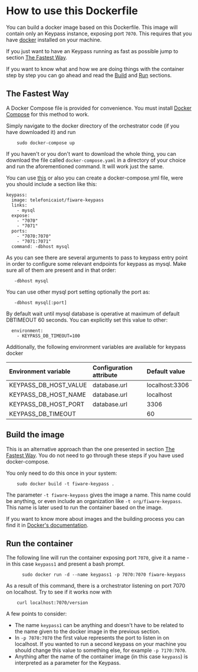 # How to use this Dockerfile

You can build a docker image based on this Dockerfile. This image will contain only an Keypass instance, exposing port `7070`. This requires that you have [docker](https://docs.docker.com/installation/) installed on your machine.

If you just want to have an Keypass running as fast as possible jump to section [The Fastest Way](#the_fastest_way).

If you want to know what and how we are doing things with the container step by step you can go ahead and read the [Build](#build_the_image) and [Run](#run_the_container) sections.

## The Fastest Way

A Docker Compose file is provided for convenience. You must install [Docker Compose](https://docs.docker.com/compose/install/) for this method to work.

Simply navigate to the docker directory of the orchestrator code (if you have downloaded it) and run

        sudo docker-compose up

If you haven't or you don't want to download the whole thing, you can download the file called `docker-compose.yaml` in a directory of your choice and run the aforementioned command. It will work just the same.

You can use [this](https://github.com/telefonicaid/fiware-keypass/blob/master/docker-compose.yml) or also you can create a docker-compose.yml file, were you should include a section like this:

```
keypass:
  image: telefonicaiot/fiware-keypass
  links:
    - mysql
  expose:
    - "7070"
    - "7071"
  ports:
    - "7070:7070"
    - "7071:7071"
  command: -dbhost mysql
```

As you can see there are several arguments to pass to keypass entry point in order to configure some relevant endpoints for keypass as mysql. Make sure all of them are present and in that order:
```
   -dbhost mysql
```

You can use other mysql port setting optionally the port as:
```
   -dbhost mysql[:port]
```

By default wait until mysql database is operative at maximum of default DBTIMEOUT 60 seconds. You can explicitly set this value to other:
```
  environment:
    - KEYPASS_DB_TIMEOUT=100
```



Additionally, the following environment variables are available for keypass docker

| Environment variable        | Configuration attribute   | Default value             |
|:----------------------------|:--------------------------|:--------------------------|
| KEYPASS_DB_HOST_VALUE       | database.url              | localhost:3306            |
| KEYPASS_DB_HOST_NAME        | database.url              | localhost                 |
| KEYPASS_DB_HOST_PORT        | database.url              | 3306                      |
| KEYPASS_DB_TIMEOUT          |                           | 60                        |



## Build the image

This is an alternative approach than the one presented in section [The Fastest Way](#the_fastest_way). You do not need to go through these steps if you have used docker-compose.

You only need to do this once in your system:

        sudo docker build -t fiware-keypass .

The parameter `-t fiware-keypass` gives the image a name. This name could be anything, or even include an organization like `-t org/fiware-keypass`. This name is later used to run the container based on the image.

If you want to know more about images and the building process you can find it in [Docker's documentation](https://docs.docker.com/userguide/dockerimages/).
    
## Run the container

The following line will run the container exposing port `7070`, give it a name -in this case `keypass1` and present a bash prompt.

          sudo docker run -d --name keypass1 -p 7070:7070 fiware-keypass

As a result of this command, there is a orchestrator listening on port 7070 on localhost. Try to see if it works now with

        curl localhost:7070/version

A few points to consider:

* The name `keypass1` can be anything and doesn't have to be related to the name given to the docker image in the previous section.
* In `-p 7070:7070` the first value represents the port to listen in on localhost. If you wanted to run a second keypass on your machine you should change this value to something else, for example `-p 7170:7070`.
* Anything after the name of the container image (in this case `keypass`) is interpreted as a parameter for the Keypass.


